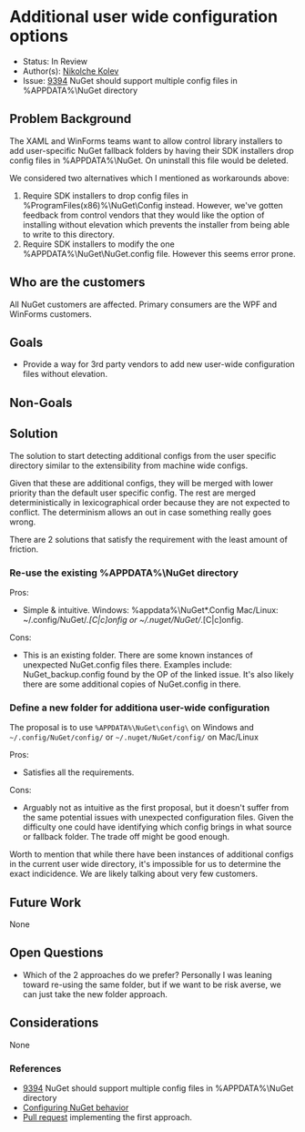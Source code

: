 
# Additional user wide configuration options

* Status: In Review
* Author(s): [Nikolche Kolev](https://github.com/nkolev92)
* Issue: [9394](https://github.com/NuGet/Home/issues/9394) NuGet should support multiple config files in %APPDATA%\NuGet directory

## Problem Background

The XAML and WinForms teams want to allow control library installers to add user-specific NuGet fallback folders by having their SDK installers drop config files in %APPDATA%\NuGet. On uninstall this file would be deleted.

We considered two alternatives which I mentioned as workarounds above:

1. Require SDK installers to drop config files in %ProgramFiles(x86)%\NuGet\Config instead. However, we've gotten feedback from control vendors that they would like the option of installing without elevation which prevents the installer from being able to write to this directory.
1. Require SDK installers to modify the one %APPDATA%\NuGet\NuGet.config file. However this seems error prone.

## Who are the customers

All NuGet customers are affected. Primary consumers are the WPF and WinForms customers.

## Goals

* Provide a way for 3rd party vendors to add new user-wide configuration files without elevation.

## Non-Goals

## Solution

The solution to start detecting additional configs from the user specific directory similar to the extensibility from machine wide configs.

Given that these are additional configs, they will be merged with lower priority than the default user specific config. The rest are merged deterministically in lexicographical order because they are not expected to conflict.
The determinism allows an out in case something really goes wrong.

There are 2 solutions that satisfy the requirement with the least amount of friction.

### Re-use the existing %APPDATA%\NuGet directory

Pros:

* Simple & intuitive. Windows: %appdata%\NuGet\*.Config
Mac/Linux: ~/.config/NuGet/*.[C|c]onfig or ~/.nuget/NuGet/*.[C|c]onfig.

Cons:

* This is an existing folder. There are some known instances of unexpected NuGet.config files there. Examples include: NuGet_backup.config found by the OP of the linked issue. It's also likely there are some additional copies of NuGet.config in there.

### Define a new folder for additiona user-wide configuration

The proposal is to use `%APPDATA%\NuGet\config\` on Windows and `~/.config/NuGet/config/` or `~/.nuget/NuGet/config/` on Mac/Linux


Pros:

* Satisfies all the requirements.

Cons:

* Arguably not as intuitive as the first proposal, but it doesn't suffer from the same potential issues with unexpected configuration files. Given the difficulty one could have identifying which config brings in what source or fallback folder. The trade off might be good enough.

Worth to mention that while there have been instances of additional configs in the current user wide directory, it's impossible for us to determine the exact indicidence. We are likely talking about very few customers.

## Future Work

None

## Open Questions

* Which of the 2 approaches do we prefer? Personally I was leaning toward re-using the same folder, but if we want to be risk averse, we can just take the new folder approach.

## Considerations

None

### References

* [9394](https://github.com/NuGet/Home/issues/9394) NuGet should support multiple config files in %APPDATA%\NuGet directory
* [Configuring NuGet behavior](https://docs.microsoft.com/en-us/nuget/consume-packages/configuring-nuget-behavior#config-file-locations-and-uses)
* [Pull request](https://github.com/NuGet/NuGet.Client/pull/3421) implementing the first approach.
